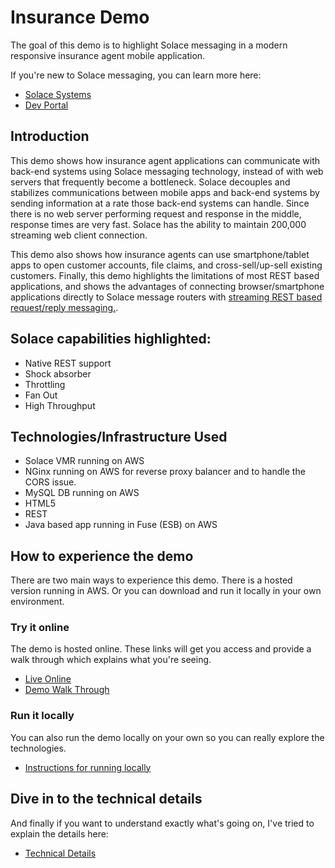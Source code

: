 # Insurance Demo

The goal of this demo is to highlight Solace messaging in a modern responsive insurance agent mobile application.

If you're new to Solace messaging, you can learn more here:

* [Solace Systems](http://www.solacesystems.com)
* [Dev Portal](http://dev.solacesystems.com)

## Introduction
This demo shows how insurance agent applications can communicate with back-end systems using Solace messaging technology, instead of with web servers that frequently become a bottleneck. Solace decouples and stabilizes communications between mobile apps and back-end systems by sending information at a rate those back-end systems can handle. Since there is no web server performing request and response in the middle, response times are very fast. Solace has the ability to maintain 200,000 streaming web client connection.

This demo also shows how insurance agents can use smartphone/tablet apps to open customer accounts, file claims, and cross-sell/up-sell existing customers. Finally, this demo highlights the limitations of most REST based applications, and shows the advantages of connecting browser/smartphone applications directly to Solace message routers with [streaming REST based request/reply messaging.](https://sftp.solacesystems.com/Portal_Docs/#page/REST_Messaging_Protocol_Guide/About_This_Document.html).


## Solace capabilities highlighted:
- Native REST support
- Shock absorber
- Throttling
- Fan Out
- High Throughput

## Technologies/Infrastructure Used
- Solace VMR running on AWS
- NGinx running on AWS for reverse proxy balancer and to handle the CORS issue.
- MySQL DB running on AWS
- HTML5
- REST
- Java based app running in Fuse (ESB) on AWS

## How to experience the demo

There are two main ways to experience this demo. There is a hosted version running in AWS. Or you can download and run it locally in your own environment.

### Try it online

The demo is hosted online. These links will get you access and provide a walk through which explains what you're seeing.

* [Live Online](https://sumeetkoshal.github.io/insurance/demo.html)
* [Demo Walk Through](https://sumeetkoshal.github.io/insurance/walkthrough.html)

### Run it locally

You can also run the demo locally on your own so you can really explore the technologies.

* [Instructions for running locally](https://sumeetkoshal.github.io/insurance/download.html)

## Dive in to the technical details

And finally if you want to understand exactly what's going on, I've tried to explain the details here:

* [Technical Details](https://sumeetkoshal.github.io/insurance/details.html)
